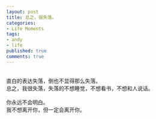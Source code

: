 ```yaml
---
layout: post
title: 总之，很失落。
categories:
- Life Moments
tags:
- andy
- life
published: true
comments: true
---
```

<p><p><br />直白的表达失落，倒也不显得那么失落。<br />总之，我很失落，失落的不想睡觉，不想看书，不想和人说话。<br /><br />你永远不会明白。<br />我不想离开你，但一定会离开你。<br /> </p></p>
